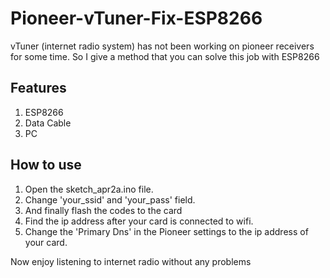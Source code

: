 # Pioneer-vTuner-Fix-ESP8266
vTuner (internet radio system) has not been working on pioneer receivers for some time. So I give a method that you can solve this job with ESP8266

## Features
1. ESP8266
2. Data Cable
3. PC

## How to use
1. Open the sketch_apr2a.ino file.
2. Change 'your_ssid' and 'your_pass' field.
3. And finally flash the codes to the card
4. Find the ip address after your card is connected to wifi.
5. Change the 'Primary Dns' in the Pioneer settings to the ip address of your card.

Now enjoy listening to internet radio without any problems 
